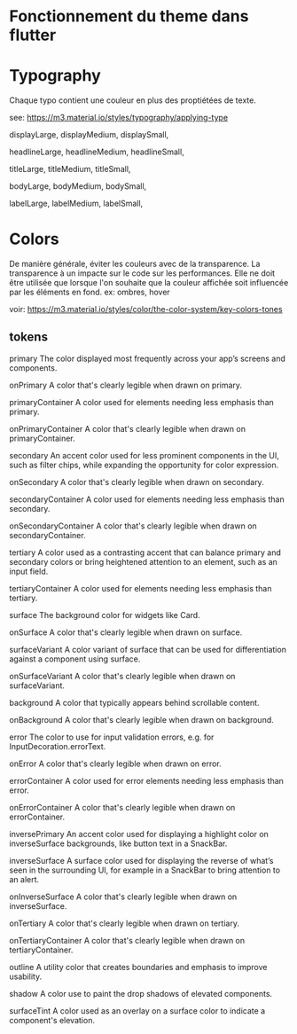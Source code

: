 # Fonctionnement du theme dans flutter

# Typography
Chaque typo contient une couleur en plus des proptiétées de texte.

see: https://m3.material.io/styles/typography/applying-type

displayLarge,
displayMedium,
displaySmall,

headlineLarge,
headlineMedium,
headlineSmall,

titleLarge,
titleMedium,
titleSmall,

bodyLarge,
bodyMedium,
bodySmall,

labelLarge,
labelMedium,
labelSmall,


# Colors
De manière générale, éviter les couleurs avec de la transparence.
La transparence à un impacte sur le code sur les performances. Elle ne doit être utilisée que lorsque l'on souhaite que la couleur affichée soit influencée par les éléments en fond.
ex: ombres, hover

voir: https://m3.material.io/styles/color/the-color-system/key-colors-tones

## tokens

primary
The color displayed most frequently across your app’s screens and components.

onPrimary
A color that's clearly legible when drawn on primary.

primaryContainer
A color used for elements needing less emphasis than primary.

onPrimaryContainer
A color that's clearly legible when drawn on primaryContainer.

secondary
An accent color used for less prominent components in the UI, such as filter chips, while expanding the opportunity for color expression.

onSecondary
A color that's clearly legible when drawn on secondary.

secondaryContainer
A color used for elements needing less emphasis than secondary.

onSecondaryContainer
A color that's clearly legible when drawn on secondaryContainer.

tertiary
A color used as a contrasting accent that can balance primary and secondary colors or bring heightened attention to an element, such as an input field.

tertiaryContainer
A color used for elements needing less emphasis than tertiary.

surface
The background color for widgets like Card.

onSurface
A color that's clearly legible when drawn on surface.

surfaceVariant
A color variant of surface that can be used for differentiation against a component using surface.

onSurfaceVariant
A color that's clearly legible when drawn on surfaceVariant.

background
A color that typically appears behind scrollable content.

onBackground
A color that's clearly legible when drawn on background.

error
The color to use for input validation errors, e.g. for InputDecoration.errorText.

onError
A color that's clearly legible when drawn on error.

errorContainer
A color used for error elements needing less emphasis than error.

onErrorContainer
A color that's clearly legible when drawn on errorContainer.

inversePrimary
An accent color used for displaying a highlight color on inverseSurface backgrounds, like button text in a SnackBar.

inverseSurface
A surface color used for displaying the reverse of what’s seen in the surrounding UI, for example in a SnackBar to bring attention to an alert.

onInverseSurface
A color that's clearly legible when drawn on inverseSurface.

onTertiary
A color that's clearly legible when drawn on tertiary.

onTertiaryContainer
A color that's clearly legible when drawn on tertiaryContainer.

outline
A utility color that creates boundaries and emphasis to improve usability.

shadow
A color use to paint the drop shadows of elevated components.

surfaceTint
A color used as an overlay on a surface color to indicate a component's elevation.




